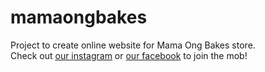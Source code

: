 # mamaongbakes

Project to create online website for Mama Ong Bakes store. <br />
Check out [our instagram](https://www.instagram.com/mamaongbakes/) or [our facebook](https://www.facebook.com/people/Mama-Ong-Bakes/100087487791232/) to join the mob!

